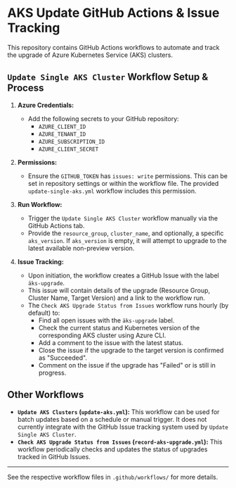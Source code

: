 # AKS Update GitHub Actions & Issue Tracking

This repository contains GitHub Actions workflows to automate and track the upgrade of Azure Kubernetes Service (AKS) clusters.

## `Update Single AKS Cluster` Workflow Setup & Process

1. **Azure Credentials:**
   - Add the following secrets to your GitHub repository:
     - `AZURE_CLIENT_ID`
     - `AZURE_TENANT_ID`
     - `AZURE_SUBSCRIPTION_ID`
     - `AZURE_CLIENT_SECRET`

2. **Permissions:**
   - Ensure the `GITHUB_TOKEN` has `issues: write` permissions. This can be set in repository settings or within the workflow file. The provided `update-single-aks.yml` workflow includes this permission.

3. **Run Workflow:**
   - Trigger the `Update Single AKS Cluster` workflow manually via the GitHub Actions tab.
   - Provide the `resource_group`, `cluster_name`, and optionally, a specific `aks_version`. If `aks_version` is empty, it will attempt to upgrade to the latest available non-preview version.

4. **Issue Tracking:**
   - Upon initiation, the workflow creates a GitHub Issue with the label `äks-upgrade`.
   - This issue will contain details of the upgrade (Resource Group, Cluster Name, Target Version) and a link to the workflow run.
   - The `Check AKS Upgrade Status from Issues` workflow runs hourly (by default) to:
     - Find all open issues with the `äks-upgrade` label.
     - Check the current status and Kubernetes version of the corresponding AKS cluster using Azure CLI.
     - Add a comment to the issue with the latest status.
     - Close the issue if the upgrade to the target version is confirmed as "Succeeded".
     - Comment on the issue if the upgrade has "Failed" or is still in progress.

## Other Workflows

- **`Update AKS Clusters` (`update-aks.yml`):** This workflow can be used for batch updates based on a schedule or manual trigger. It does not currently integrate with the GitHub Issue tracking system used by `Update Single AKS Cluster`.
- **`Check AKS Upgrade Status from Issues` (`record-aks-upgrade.yml`):** This workflow periodically checks and updates the status of upgrades tracked in GitHub Issues.

---
See the respective workflow files in `.github/workflows/` for more details.
